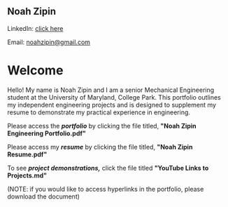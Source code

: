 ## Noah Zipin 
LinkedIn: [click here](https://www.linkedin.com/in/noahzipin/)

Email: noahzipin@gmail.com
# Welcome


Hello! My name is Noah Zipin and I am a senior Mechanical Engineering student at the University of Maryland, College Park. This portfolio outlines my independent engineering projects and is designed to supplement my resume to demonstrate my practical experience in engineering. 

Please access the ***portfolio*** by clicking the file titled, **"Noah Zipin Engineering Portfolio.pdf"**

Please access my ***resume*** by clicking the file titled, **"Noah Zipin Resume.pdf"**

To see ***project demonstrations,*** click the file titled **"YouTube Links to Projects.md"**

(NOTE: if you would like to access hyperlinks in the portfolio, please download the document)

